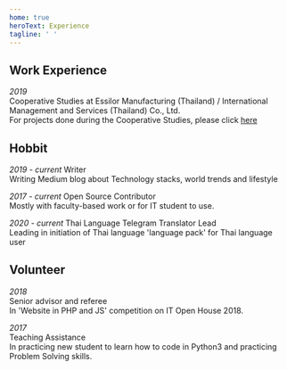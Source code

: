 ```yaml
---
home: true
heroText: Experience
tagline: ' '
---
```


## Work Experience
*2019*<br>
Cooperative Studies at Essilor Manufacturing (Thailand) / International Management and Services (Thailand) Co., Ltd. <br>
For projects done during the Cooperative Studies, please click [here]()

## Hobbit
*2019 - current*
Writer<br>
Writing Medium blog about Technology stacks, world trends and lifestyle 

*2017 - current*
Open Source Contributor<br>
Mostly with faculty-based work or for IT student to use.

*2020 - current*
Thai Language Telegram Translator Lead<br>
Leading in initiation of Thai language 'language pack' for Thai language user

## Volunteer
*2018*<br>
Senior advisor and referee<br>
In 'Website in PHP and JS' competition on IT Open House 2018.

*2017*<br>
Teaching Assistance<br>
In practicing new student to learn how to code in Python3 and practicing Problem Solving skills.